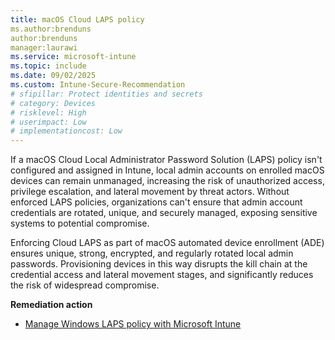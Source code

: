 ```yaml
---
title: macOS Cloud LAPS policy
ms.author:brenduns
author:brenduns
manager:laurawi
ms.service: microsoft-intune
ms.topic: include
ms.date: 09/02/2025
ms.custom: Intune-Secure-Recommendation
# sfipillar: Protect identities and secrets
# category: Devices
# risklevel: High
# userimpact: Low
# implementationcost: Low
---
```

If a macOS Cloud Local Administrator Password Solution (LAPS) policy isn't configured and assigned in Intune, local admin accounts on enrolled macOS devices can remain unmanaged, increasing the risk of unauthorized access, privilege escalation, and lateral movement by threat actors. Without enforced LAPS policies, organizations can't ensure that admin account credentials are rotated, unique, and securely managed, exposing sensitive systems to potential compromise.

Enforcing Cloud LAPS as part of macOS automated device enrollment (ADE) ensures unique, strong, encrypted, and regularly rotated local admin passwords. Provisioning devices in this way disrupts the kill chain at the credential access and lateral movement stages, and significantly reduces the risk of widespread compromise.

**Remediation action**

- [Manage Windows LAPS policy with Microsoft Intune](/intune/intune-service/protect/macos-laps-policy)